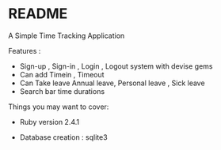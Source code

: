 # README

A Simple Time Tracking Application

Features :

* Sign-up , Sign-in , Login , Logout system with devise gems
* Can add Timein , Timeout 
* Can Take leave  Annual leave, Personal leave , Sick leave
* Search bar time durations

Things you may want to cover:

* Ruby version 2.4.1

* Database creation : sqlite3

